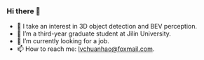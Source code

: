 ### Hi there 👋

<!--
**LCH1238/LCH1238** is a ✨ _special_ ✨ repository because its `README.md` (this file) appears on your GitHub profile.

Here are some ideas to get you started:

- 🔭 I’m currently working on ...
- 🌱 I’m currently learning ...
- 👯 I’m looking to collaborate on ...
- 🤔 I’m looking for help with ...
- 💬 Ask me about ...
- 📫 How to reach me: ...
- 😄 Pronouns: ...
- ⚡ Fun fact: ...
-->
- 🔭 I take an interest in 3D object detection and BEV perception.
- 🌱 I’m a third-year graduate student at Jilin University.
- 🤔 I’m currently looking for a job.
- 📫 How to reach me: lvchuanhao@foxmail.com.
